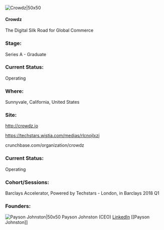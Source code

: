 

![Crowdz|50x50](https://apimg.techstars.com/connect/images/image_files/600f33766a498b000800009e/original/crowdz.jpg)

#### Crowdz
The Digital Silk Road for Global Commerce

### Stage: 
Series A - Graduate 

### Current Status: 
Operating

### Where:
Sunnyvale, California, United States

### Site:
http://crowdz.io

https://techstars.wistia.com/medias/rlcnojlxzj

crunchbase.com/organization/crowdz

### Current Status: 
Operating

### Cohort/Sessions: 
Barclays Accelerator, Powered by Techstars - London, in Barclays 2018 Q1

### Founders: 

![Payson Johnston|50x50](http://apimg.techstars.com/sf/contacts/headshot/Headshot_aea67b7deabb6bd770fcc75e3.jpg) Payson Johnston (CEO) [LinkedIn](https://linkedin.com/in/paysonj) [[Payson Johnston]]


